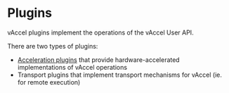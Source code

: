 # Plugins

vAccel plugins implement the operations of the vAccel User API.

There are two types of plugins:

- [Acceleration plugins](acceleration/index.md) that provide
  hardware-accelerated implementations of vAccel operations
- Transport plugins that implement transport mechanisms for vAccel (ie. for
  remote execution)
